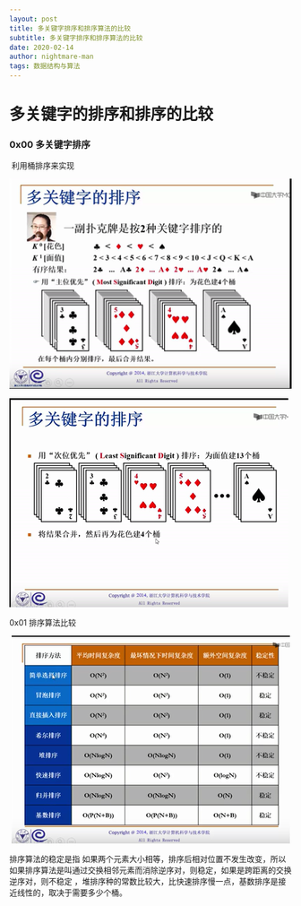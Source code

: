 ```yaml
---
layout: post
title: 多关键字排序和排序算法的比较
subtitle: 多关键字排序和排序算法的比较
date: 2020-02-14
author: nightmare-man
tags: 数据结构与算法
---
```

# 多关键字的排序和排序的比较

###  0x00 多关键字排序

​							利用桶排序来实现

![QQ截图20200214192426](/assets/img/QQ截图20200214192426.png)

![QQ截图20200214192526](/assets/img/QQ截图20200214192526.png)

0x01 排序算法比较

​		![QQ截图20200214192643](/assets/img/QQ截图20200214192643.png)

 排序算法的稳定是指 如果两个元素大小相等，排序后相对位置不发生改变，所以如果排序算法是叫通过交换相邻元素而消除逆序对，则稳定，如果是跨距离的交换逆序对，则不稳定  ，堆排序种的常数比较大，比快速排序慢一点，基数排序是接近线性的，取决于需要多少个桶。


